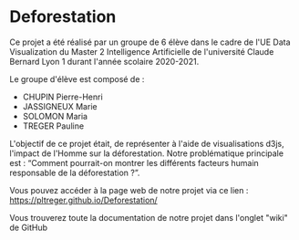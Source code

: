 # Deforestation

Ce projet a été réalisé par un groupe de 6 élève dans le cadre de l'UE Data Visualization du Master 2 Intelligence Artificielle de l'université Claude Bernard Lyon 1 durant l'année scolaire 2020-2021.

Le groupe d'élève est composé de :
* CHUPIN Pierre-Henri
* JASSIGNEUX Marie
* SOLOMON Maria
* TREGER Pauline

L'objectif de ce projet était, de représenter à l'aide de visualisations d3js, l'impact de l'Homme sur la déforestation. Notre problématique principale est : “Comment pourrait-on montrer les différents facteurs humain responsable de la déforestation ?”.

Vous pouvez accéder à la page web de notre projet via ce lien : https://pltreger.github.io/Deforestation/

Vous trouverez toute la documentation de notre projet dans l'onglet "wiki" de GitHub
